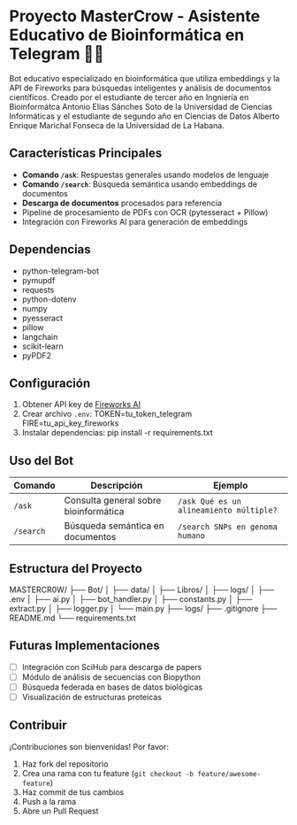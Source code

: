 # Proyecto MasterCrow - Asistente Educativo de Bioinformática en Telegram 🤖🧬

Bot educativo especializado en bioinformática que utiliza embeddings y la API de Fireworks para búsquedas inteligentes y análisis de documentos científicos. Creado por el estudiante  de tercer año en Ingniería en Bioinformátca Antonio Elias Sánches Soto de la Universidad de Ciencias Informáticas y el estudiante de segundo año en Ciencias de Datos Alberto Enrique Marichal Fonseca de la Universidad de La Habana.

## Características Principales
- **Comando `/ask`**: Respuestas generales usando modelos de lenguaje
- **Comando `/search`**: Búsqueda semántica usando embeddings de documentos
- **Descarga de documentos** procesados para referencia
- Pipeline de procesamiento de PDFs con OCR (pytesseract + Pillow)
- Integración con Fireworks AI para generación de embeddings

## Dependencias
- python-telegram-bot
- pymupdf
- requests
- python-dotenv
- numpy
- pyesseract
- pillow
- langchain
- scikit-learn
- pyPDF2


## Configuración
1. Obtener API key de [Fireworks AI](https://fireworks.ai)
2. Crear archivo `.env`:
    TOKEN=tu_token_telegram
    FIRE=tu_api_key_fireworks
3. Instalar dependencias:
    pip install -r requirements.txt


## Uso del Bot
| Comando    | Descripción                          | Ejemplo                     |
|------------|--------------------------------------|-----------------------------|
| `/ask`     | Consulta general sobre bioinformática | `/ask Qué es un alineamiento múltiple?` |
| `/search`  | Búsqueda semántica en documentos     | `/search SNPs en genoma humano` |

## Estructura del Proyecto
MASTERCR0W/
├── Bot/
│   ├── data/
│   ├── Libros/
│   ├── logs/
│   ├── .env
│   ├── ai.py
│   ├── bot_handler.py
│   ├── constants.py
│   ├── extract.py
│   ├── logger.py
│   └── main.py
├── logs/
├── .gitignore
├── README.md
└── requirements.txt

## Futuras Implementaciones
- [ ] Integración con SciHub para descarga de papers
- [ ] Módulo de análisis de secuencias con Biopython
- [ ] Búsqueda federada en bases de datos biológicas
- [ ] Visualización de estructuras proteicas

## Contribuir
¡Contribuciones son bienvenidas! Por favor:
1. Haz fork del repositorio
2. Crea una rama con tu feature (`git checkout -b feature/awesome-feature`)
3. Haz commit de tus cambios
4. Push a la rama
5. Abre un Pull Request
